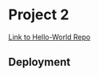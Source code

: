 # Project 2
[Link to Hello-World Repo](https://github.com/madeleineusher/hello-world.git)

## Deployment
